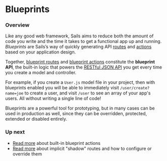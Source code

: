 # Blueprints

### Overview

Like any good web framework, Sails aims to reduce both the amount of code you write and the time it takes to get a functional app up and running.  _Blueprints_ are Sails&rsquo;s way of quickly generating API [routes](https://sailsjs.com/documentation/concepts/routes) and [actions](https://sailsjs.com/documentation/concepts/controllers#?actions) based on your application design.

Together, [blueprint routes](https://sailsjs.com/documentation/concepts/blueprints/blueprint-routes) and [blueprint actions](https://sailsjs.com/documentation/concepts/blueprints/blueprint-actions) constitute the **blueprint API**, the built-in logic that powers the [RESTful JSON API](http://en.wikipedia.org/wiki/Representational_state_transfer) you get every time you create a model and controller.

For example, if you create a `User.js` model file in your project, then with blueprints enabled you will be able to immediately visit `/user/create?name=joe` to create a user, and visit `/user` to see an array of your app's users.  All without writing a single line of code!

Blueprints are a powerful tool for prototyping, but in many cases can be used in production as well, since they can be overridden, protected, extended or disabled entirely.

### Up next

+ [Read more](https://sailsjs.com/documentation/concepts/blueprints/blueprint-actions) about built-in blueprint actions
+ [Read more](https://sailsjs.com/documentation/concepts/blueprints/blueprint-routes) about implicit "shadow" routes and how to configure or override them

<docmeta name="displayName" value="Blueprints">
